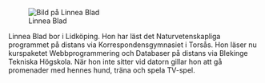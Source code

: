 <div class="author-byline">
    <figure class="figure left">
        <img src="image/me-small.jpg?width=90" class="me-small" alt="Bild på Linnea Blad">
        <figcaption>Linnea Blad</figcaption>
    </figure>
    <p>Linnea Blad bor i Lidköping. Hon har läst det Naturvetenskapliga programmet på distans via Korrespondensgymnasiet i Torsås. Hon läser nu kurspaketet Webbprogrammering och Databaser på distans via Blekinge Tekniska Högskola. När hon inte sitter vid datorn gillar hon att gå promenader med hennes hund, träna och spela TV-spel.</p>
</div>
